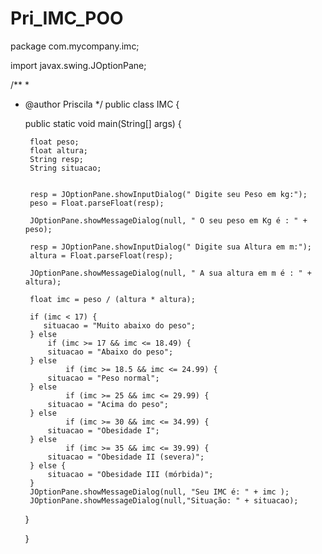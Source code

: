 # Pri_IMC_POO
package com.mycompany.imc;

import javax.swing.JOptionPane;

/**
 *
 * @author Priscila
 */
public class IMC {

    public static void main(String[] args) {
       
        float peso;
        float altura;
        String resp;
        String situacao;
        
        
        resp = JOptionPane.showInputDialog(" Digite seu Peso em kg:");
        peso = Float.parseFloat(resp);
        
        JOptionPane.showMessageDialog(null, " O seu peso em Kg é : " +  peso);
        
        resp = JOptionPane.showInputDialog(" Digite sua Altura em m:");
        altura = Float.parseFloat(resp);
        
        JOptionPane.showMessageDialog(null, " A sua altura em m é : " +  altura);
        
        float imc = peso / (altura * altura);
        
        if (imc < 17) {
           situacao = "Muito abaixo do peso";
        } else 
            if (imc >= 17 && imc <= 18.49) {
            situacao = "Abaixo do peso";
        } else 
                if (imc >= 18.5 && imc <= 24.99) {
            situacao = "Peso normal";
        } else 
                if (imc >= 25 && imc <= 29.99) {
            situacao = "Acima do peso";
        } else 
                if (imc >= 30 && imc <= 34.99) {
            situacao = "Obesidade I";
        } else 
                if (imc >= 35 && imc <= 39.99) {
            situacao = "Obesidade II (severa)";
        } else {
            situacao = "Obesidade III (mórbida)";
        }
        JOptionPane.showMessageDialog(null, "Seu IMC é: " + imc );
        JOptionPane.showMessageDialog(null,"Situação: " + situacao);
        

        
    }
        
        
        
    }
